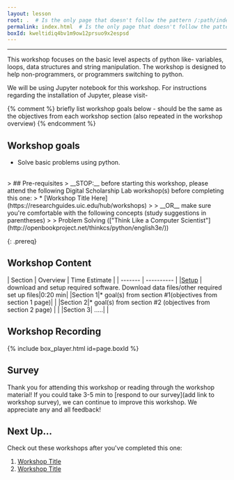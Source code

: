```yaml
---
layout: lesson
root: .  # Is the only page that doesn't follow the pattern /:path/index.html
permalink: index.html  # Is the only page that doesn't follow the pattern /:path/index.html
boxId: kweltidiq4bv1m9ow12prsuo9x2espsd
---
```



-------------------------------------------
This workshop focuses on the basic level aspects of python like- variables, loops, data structures and string manipulation. The workshop is designed to help non-programmers, or programmers switching to python.

We will be using Jupyter notebook for this workshop. For instructions regarding the installation of Jupyter, please visit- 

{% comment %} briefly list workshop goals below - should be the same as the objectives from each workshop section (also repeated in the workshop overview) {% endcomment %}

## Workshop goals
- Solve basic problems using python.

<br>
> ## Pre-requisites
> __STOP:__ before starting this workshop, please attend the following Digital Scholarship Lab workshop(s) before completing this one:
> * [Workshop Title Here](https://researchguides.uic.edu/hub/workshops)  
>   
> __OR__ make sure you're comfortable with the following concepts (study suggestions in parentheses)  
> 
> Problem Solving (["Think Like a Computer Scientist"](http://openbookproject.net/thinkcs/python/english3e/))


{: .prereq}


## Workshop Content 

| Section    | Overview | Time Estimate |
| ------- | ---------- |
|[Setup](https://uic-library.github.io/workshop-template/00-setup/index.html)    | download and setup required software. Download data files/other required set up files|0:20 min|
|Section 1|* goal(s) from section #1(objectives from section 1 page)| | 
|Section 2|* goal(s) from section #2 (objectives from section 2 page) | | 
|Section 3| .....| | 


## Workshop Recording

{% include box_player.html id=page.boxId %}

## Survey

Thank you for attending this workshop or reading through the workshop material! If you could take 3-5 min to [respond to our survey](add link to workshop survey), we can continue to improve this workshop. We appreciate any and all feedback!


## Next Up...
Check out these workshops after you've completed this one:
1. [Workshop Title]()
2. [Workshop Title]()

